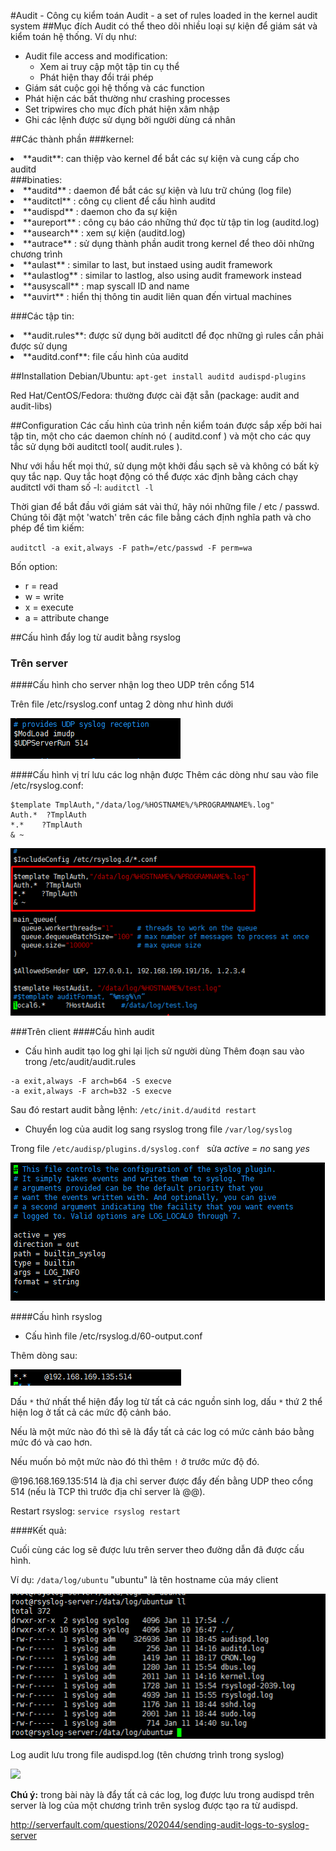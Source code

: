 ﻿#Audit - Công cụ kiểm toán
Audit - a set of rules loaded in the kernel audit system
##Mục đích 
Audit có thể theo dõi nhiều loại sự kiện để giám sát và kiểm toán hệ thống. Ví dụ như:
* Audit file access and modification: 
	<ul>
  	<li>Xem ai truy cập một tập tin cụ thể</li>
  	<li>Phát hiện thay đổi trái phép</li></ul>	
* Giám sát cuộc gọi hệ thống và các function
* Phát hiện các bất thường như  crashing processes
* Set tripwires cho mục đích phát hiện xâm nhập
* Ghi các lệnh được sử dụng bởi người dùng cá nhân

##Các thành phần
###kernel:
<li>**audit**: can thiệp vào kernel để bắt các sự kiện và cung cấp cho auditd</li>
###binaties:
<li>**auditd** : daemon để bắt các sự kiện và lưu trữ chúng (log file)</li>
<li>**auditctl** : công cụ client để cấu hình auditd</li>
<li>**audispd** : daemon cho đa sự kiện</li>
<li>**aureport** : công cụ báo cáo những thứ đọc từ tập tin log (auditd.log)</li>
<li>**ausearch** : xem sự kiện (auditd.log)</li>
<li>**autrace** : sử dụng thành phần audit trong kernel để theo dõi những chương trình</li>
<li>**aulast** : similar to last, but instaed using audit framework</li>
<li>**aulastlog** : similar to lastlog, also using audit framework instead</li>
<li>**ausyscall** : map syscall ID and name</li>
<li>**auvirt** : hiển thị thông tin audit liên quan đến  virtual machines</li>

###Các tập tin: 
<li>**audit.rules**: được sử dụng bởi auditctl để đọc những gì rules cần phải được sử dụng</li>
<li>**auditd.conf**: file cấu hình của auditd</li>

##Installation
Debian/Ubuntu: `apt-get install auditd audispd-plugins`

Red Hat/CentOS/Fedora: thường được cài đặt sẵn (package: audit and audit-libs)

##Configuration
Các cấu hình của trình nền kiểm toán được sắp xếp bởi hai tập tin, một cho các daemon chính nó ( auditd.conf ) và một cho các quy tắc sử dụng bởi auditctl tool( audit.rules ).

Như với hầu hết mọi thứ, sử dụng một khởi đầu sạch sẽ và không có bất kỳ quy tắc nạp. Quy tắc hoạt động có thể được xác định bằng cách chạy auditctl với tham số -l: ` auditctl -l `

Thời gian để bắt đầu với giám sát vài thứ, hãy nói những file / etc / passwd. Chúng tôi đặt một 'watch' trên các file bằng cách định nghĩa path và cho phép để tìm kiếm:

`auditctl -a exit,always -F path=/etc/passwd -F perm=wa`

Bốn option:
* r = read
* w = write
* x = execute
* a = attribute change

##Cấu hình đẩy log từ audit bằng rsyslog
### Trên server
####Cấu hình cho server nhận log theo UDP trên cổng 514

Trên file /etc/rsyslog.conf untag 2 dòng như hình dưới

<img src = "https://github.com/trangnth/Audit-Ubuntu-14.04/blob/master/img/rsyslog-conf-server-udp.png">

####Cấu hình vị trí lưu các log nhận được
Thêm các dòng như sau vào file /etc/rsyslog.conf:

```
$template TmplAuth,"/data/log/%HOSTNAME%/%PROGRAMNAME%.log"
Auth.*  ?TmplAuth
*.*    ?TmplAuth
& ~
```
<img src = "https://github.com/trangnth/Audit-Ubuntu-14.04/blob/master/img/rsyslog-conf-server.png">

###Trên client
####Cấu hình audit
* Cấu hình audit tạo log ghi lại lịch sử người dùng
Thêm đoạn sau vào trong /etc/audit/audit.rules
```
-a exit,always -F arch=b64 -S execve
-a exit,always -F arch=b32 -S execve
```
Sau đó restart audit bằng lệnh: `/etc/init.d/auditd restart`

* Chuyển log của audit log sang rsyslog trong file `/var/log/syslog`

Trong file `/etc/audisp/plugins.d/syslog.conf ` sửa *active = no* sang *yes*

<img src = "https://github.com/trangnth/Audit-Ubuntu-14.04/blob/master/img/audit-conf.png">

####Cấu hình rsyslog
* Cấu hình file /etc/rsyslog.d/60-output.conf

Thêm dòng sau:

<img src = "https://github.com/trangnth/Audit-Ubuntu-14.04/blob/master/img/60-output.png">

Dấu `*` thứ nhất thể hiện đẩy log từ tất cả các nguồn sinh log, dấu `*` thứ 2 thể hiện log ở tất cả các mức độ cảnh báo.

Nếu là một mức nào đó thì sẽ là đẩy tất cả các log có mức cảnh báo bằng mức đó và cao hơn.

Nếu muốn bỏ một mức nào đó thì thêm `!` ở trước mức độ đó.

@196.168.169.135:514 là địa chỉ server được đẩy đến bằng UDP theo cổng 514 (nếu là TCP thì trước địa chỉ server là @@).

Restart rsyslog: `service rsyslog restart`

####Kết quả:

Cuối cùng các log sẽ được lưu trên server theo đường dẫn đã được cấu hình.

Ví dụ: `/data/log/ubuntu` "ubuntu" là tên hostname của máy client

<img src = "https://github.com/trangnth/Audit-Ubuntu-14.04/blob/master/img/server2.png">

Log audit lưu trong file audispd.log (tên chương trình trong syslog)

<img src = "https://raw.github.com/trangnth/Audit-Ubuntu-14.04/master/img/server3.png">

**Chú ý:** trong bài này là đẩy tất cả các log, log được lưu trong audispd trên server là log của một chương trình trên syslog được tạo ra từ audispd.

http://serverfault.com/questions/202044/sending-audit-logs-to-syslog-server

